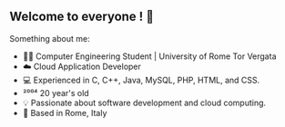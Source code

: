 ## Welcome to everyone ! 👋
Something about me:

- 👨‍💻 Computer Engineering Student | University of Rome Tor Vergata
- ☁️ Cloud Application Developer
- 💻 Experienced in C, C++, Java, MySQL, PHP, HTML, and CSS.
- ²⁰⁰⁴ 20 year's old
- 💡 Passionate about software development and cloud computing.
- 📍 Based in Rome, Italy


<!--
**jayasuriyanicol/jayasuriyanicol** is a ✨ _special_ ✨ repository because its `README.md` (this file) appears on your GitHub profile.

Here are some ideas to get you started:

- 👨‍💻 Computer Engineering Student | University of Rome Tor Vergata
- ☁️ Cloud Application Developer
- 💻 Experienced in C, C++, Java, MySQL, PHP, HTML, and CSS.
- ²⁰⁰⁴ 20 year's old
- 💡 Passionate about software development and cloud computing.
- 📍 Based in Rome, Italy

-->
